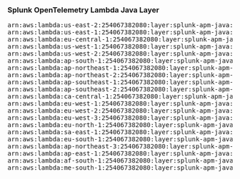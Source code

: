 <h3>Splunk OpenTelemetry Lambda Java Layer</h3>

<pre>
arn:aws:lambda:us-east-2:254067382080:layer:splunk-apm-java:137
arn:aws:lambda:us-east-1:254067382080:layer:splunk-apm-java:11
arn:aws:lambda:eu-central-1:254067382080:layer:splunk-apm-java:11
arn:aws:lambda:us-west-1:254067382080:layer:splunk-apm-java:11
arn:aws:lambda:us-west-2:254067382080:layer:splunk-apm-java:11
arn:aws:lambda:ap-south-1:254067382080:layer:splunk-apm-java:11
arn:aws:lambda:ap-northeast-1:254067382080:layer:splunk-apm-java:11
arn:aws:lambda:ap-northeast-2:254067382080:layer:splunk-apm-java:11
arn:aws:lambda:ap-southeast-1:254067382080:layer:splunk-apm-java:11
arn:aws:lambda:ap-southeast-2:254067382080:layer:splunk-apm-java:11
arn:aws:lambda:ca-central-1:254067382080:layer:splunk-apm-java:11
arn:aws:lambda:eu-west-1:254067382080:layer:splunk-apm-java:11
arn:aws:lambda:eu-west-2:254067382080:layer:splunk-apm-java:11
arn:aws:lambda:eu-west-3:254067382080:layer:splunk-apm-java:11
arn:aws:lambda:eu-north-1:254067382080:layer:splunk-apm-java:11
arn:aws:lambda:sa-east-1:254067382080:layer:splunk-apm-java:11
arn:aws:lambda:eu-south-1:254067382080:layer:splunk-apm-java:11
arn:aws:lambda:ap-northeast-3:254067382080:layer:splunk-apm-java:11
arn:aws:lambda:ap-east-1:254067382080:layer:splunk-apm-java:11
arn:aws:lambda:af-south-1:254067382080:layer:splunk-apm-java:11
arn:aws:lambda:me-south-1:254067382080:layer:splunk-apm-java:11
</pre>
